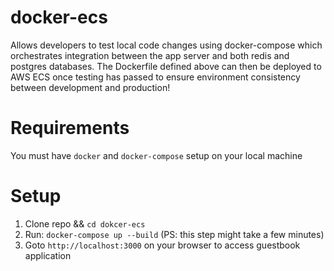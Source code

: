 # docker-ecs

Allows developers to test local code changes using docker-compose which orchestrates integration between the app server and both redis and postgres databases. The Dockerfile defined above can then be deployed to AWS ECS once testing has passed to ensure environment consistency between development and production!

# Requirements

You must have `docker` and `docker-compose` setup on your local machine

# Setup
1. Clone repo && `cd dokcer-ecs`
2. Run: `docker-compose up --build` (PS: this step might take a few minutes)
3. Goto `http://localhost:3000` on your browser to access guestbook application
